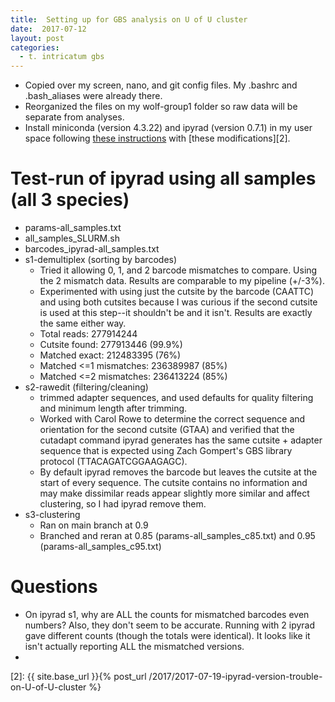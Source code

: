 ```yaml
---
title:  Setting up for GBS analysis on U of U cluster
date:  2017-07-12
layout: post
categories:
  - t. intricatum gbs
---
```

  * Copied over my screen, nano, and git config files. My .bashrc and .bash_aliases were already there.
  * Reorganized the files on my wolf-group1 folder so raw data will be separate from analyses.
  * Install miniconda (version 4.3.22) and ipyrad (version 0.7.1) in my user space following [these instructions][1] with [these modifications][2].

# Test-run of ipyrad using all samples (all 3 species)

  * params-all_samples.txt
  * all_samples_SLURM.sh
  * barcodes_ipyrad-all_samples.txt
  * s1-demultiplex (sorting by barcodes)
    * Tried it allowing 0, 1, and 2 barcode mismatches to compare. Using the 2 mismatch data. Results are comparable to my pipeline (+/-3%).
    * Experimented with using just the cutsite by the barcode (CAATTC) and using both cutsites because I was curious if the second cutsite is used at this step--it shouldn't be and it isn't. Results are exactly the same either way.
    * Total reads: 277914244
    * Cutsite found: 277913446 (99.9%)
    * Matched exact: 212483395 (76%)
    * Matched <=1 mismatches: 236389987 (85%)
    * Matched <=2 mismatches: 236413224 (85%)
  * s2-rawedit (filtering/cleaning)
    * trimmed adapter sequences, and used defaults for quality filtering and minimum length after trimming.
    * Worked with Carol Rowe to determine the correct sequence and orientation for the second cutsite (GTAA) and verified that the cutadapt command ipyrad generates has the same cutsite + adapter sequence that is expected using Zach Gompert's GBS library protocol (TTACAGATCGGAAGAGC).
    * By default ipyrad removes the barcode but leaves the cutsite at the start of every sequence. The cutsite contains no information and may make dissimilar reads appear slightly more similar and affect clustering, so I had ipyrad remove them.
  * s3-clustering
    * Ran on main branch at 0.9
    * Branched and reran at 0.85 (params-all_samples_c85.txt) and 0.95 (params-all_samples_c95.txt)


# Questions

  * On ipyrad s1, why are ALL the counts for mismatched barcodes even numbers? Also, they don't seem to be accurate. Running with 2 ipyrad gave different counts (though the totals were identical). It looks like it isn't actually reporting ALL the mismatched versions.
  *

[1]: http://ipyrad.readthedocs.io/installation.html
[2]: {{ site.base_url }}{% post_url /2017/2017-07-19-ipyrad-version-trouble-on-U-of-U-cluster %}
